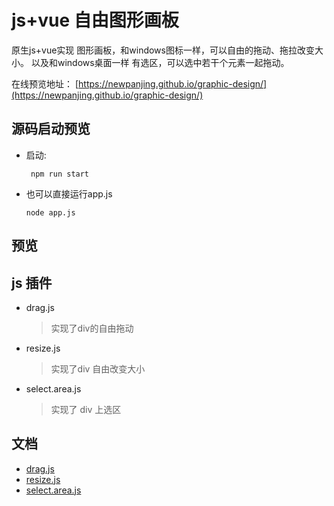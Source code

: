 # js+vue 自由图形画板

原生js+vue实现 图形画板，和windows图标一样，可以自由的拖动、拖拉改变大小。
以及和windows桌面一样 有选区，可以选中若干个元素一起拖动。

在线预览地址：
[https://newpanjing.github.io/graphic-design/](https://newpanjing.github.io/graphic-design/)

## 源码启动预览
+ 启动:
    ```shell
     npm run start
    ```
+ 也可以直接运行app.js
    ````shell
    node app.js
    ````

## 预览

## js 插件

+ drag.js
    > 实现了div的自由拖动

+ resize.js
    > 实现了div 自由改变大小
+ select.area.js
    > 实现了 div 上选区

## 文档

+ [drag.js](/drag.md)    
+ [resize.js](/resize.md)    
+ [select.area.js](/selectArea.md)    

